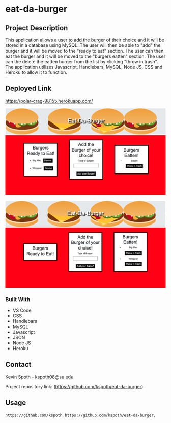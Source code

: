 # eat-da-burger

## Project Description

This application allows a user to add the burger of their choice and it will be stored in a database using MySQL. The user will then be able to "add" the burger and it will be moved to the "ready to eat" section. The user can then eat the burger and it will be moved to the "burgers eatten" section. The user can the delete the eatten burger from the list by clicking "throw in trash". The application utilizes Javascript, Handlebars, MySQL, Node JS, CSS and Heroku to allow it to function.

## Deployed Link

https://polar-crag-98155.herokuapp.com/

![](https://github.com/kspoth/eat-da-burger/blob/main/public/assets/img/Screen%20Shot%202021-03-03%20at%208.35.57%20PM.png?raw=true)

![](https://github.com/kspoth/eat-da-burger/blob/main/public/assets/img/Screen%20Shot%202021-03-03%20at%208.36.21%20PM.png?raw=true)

### Built With

- VS Code
- CSS
- Handlebars
- MySQL
- Javascript
- JSON
- Node JS
- Heroku

<!-- CONTACT -->

## Contact

Kevin Spoth - kspoth08@su.edu

Project repository link: (https://github.com/kspoth/eat-da-burger)

## Usage

`https://github.com/kspoth`, `https://github.com/kspoth/eat-da-burger`,
